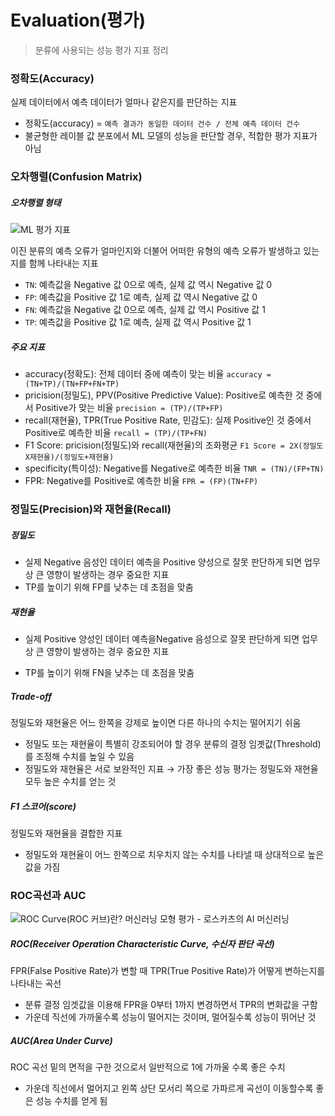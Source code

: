 # Evaluation(평가)

> 분류에 사용되는 성능 평가 지표 정리



### 정확도(Accuracy)

실제 데이터에서 예측 데이터가 얼마나 같은지를 판단하는 지표

- 정확도(accuracy)  = `예측 결과가 동일한 데이터 건수 / 전체 예측 데이터 건수`
- 불균형한 레이블 값 분포에서 ML 모델의 성능을 판단할 경우, 적합한 평가 지표가 아님



### 오차행렬(Confusion Matrix)

##### 오차행렬 형태

![ML 평가 지표](https://blog.kakaocdn.net/dn/PcgVI/btqDZNi6bUG/LxH7xucizjhIbrkLo6AwlK/img.png)

이진 분류의 예측 오류가 얼마인지와 더불어 어떠한 유형의 예측 오류가 발생하고 있는지를 함께 나타내는 지표

- `TN`: 예측값을 Negative 값 0으로 예측, 실제 값 역시 Negative 값 0
- `FP`: 예측값을 Positive 값 1로 예측, 실제 값 역시 Negative 값 0
- `FN`: 예측값을 Negative 값 0으로 예측, 실제 값 역시  Positive 값 1
- `TP`: 예측값을  Positive 값 1로 예측, 실제 값 역시  Positive 값 1

##### 주요 지표

- accuracy(정확도): 전체 데이터 중에 예측이 맞는 비율
    `accuracy = (TN+TP)/(TN+FP+FN+TP)`
- pricision(정밀도), PPV(Positive Predictive Value): Positive로 예측한 것 중에서 Positive가 맞는 비율
    `precision = (TP)/(TP+FP)`
- recall(재현율), TPR(True Positive Rate, 민감도): 실제 Positive인 것 중에서 Positive로 예측한 비율
    `recall = (TP)/(TP+FN)`
- F1 Score: pricision(정밀도)와 recall(재현율)의 조화평균
    `F1 Score = 2X(정밀도X재현율)/(정밀도+재현율)`
- specificity(특이성): Negative를 Negative로 예측한 비율
    `TNR = (TN)/(FP+TN)`
- FPR: Negative를 Positive로 예측한 비율
    `FPR = (FP)(TN+FP)`



### 정밀도(Precision)와 재현율(Recall)

##### 정밀도

- 실제 Negative 음성인 데이터 예측을 Positive 양성으로 잘못 판단하게 되면 업무상 큰 영향이 발생하는 경우 중요한 지표
-  TP를 높이기 위해 FP를 낮추는 데 초점을 맞춤

##### 재현율

- 실제 Positive 양성인 데이터 예측을Negative 음성으로 잘못 판단하게 되면 업무상 큰 영향이 발생하는 경우 중요한 지표

-  TP를 높이기 위해 FN을 낮추는 데 초점을 맞춤

##### Trade-off

정밀도와 재현율은 어느 한쪽을 강제로 높이면 다른 하나의 수치는 떨어지기 쉬움

- 정밀도 또는 재현율이 특별히 강조되어야 할 경우 분류의 결정 임곗값(Threshold)를 조정해 수치를 높일 수 있음
- 정밀도와 재현율은 서로 보완적인 지표 → 가장 좋은 성능 평가는 정밀도와 재현율 모두 높은 수치를 얻는 것

##### F1 스코어(score)

정밀도와 재현율을 결합한 지표

- 정밀도와 재현율이 어느 한쪽으로 치우치지 않는 수치를 나타낼 때 상대적으로 높은 값을 가짐



### ROC곡선과 AUC

![ROC Curve(ROC 커브)란? 머신러닝 모형 평가 - 로스카츠의 AI 머신러닝](https://losskatsu.github.io/assets/images/roc/roc03.png)

##### ROC(Receiver Operation Characteristic Curve, 수신자 판단 곡선)

FPR(False Positive Rate)가 변할 때 TPR(True Positive Rate)가 어떻게 변하는지를 나타내는 곡선

- 분류 결정 임겟값을 이용해 FPR을 0부터 1까지 변경하면서 TPR의 변화값을 구함
- 가운데 직선에 가까울수록 성능이 떨어지는 것이며, 멀어질수록 성능이 뛰어난 것

##### AUC(Area Under Curve)

ROC 곡선 밑의 면적을 구한 것으로서 일반적으로 1에 가까울 수록 좋은 수치

- 가운데 직선에서 멀어지고 왼쪽 상단 모서리 쪽으로 가파르게 곡선이 이동할수록 좋은 성능 수치를 얻게 됨